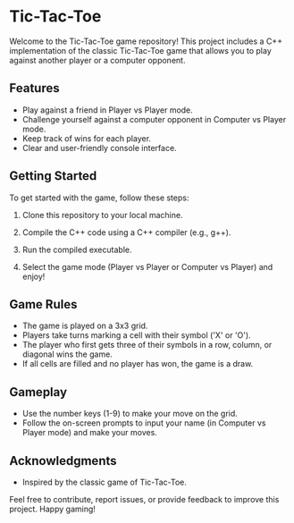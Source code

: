 # Tic-Tac-Toe

Welcome to the Tic-Tac-Toe game repository! This project includes a C++ implementation of the classic Tic-Tac-Toe game that allows you to play against another player or a computer opponent.

## Features

- Play against a friend in Player vs Player mode.
- Challenge yourself against a computer opponent in Computer vs Player mode.
- Keep track of wins for each player.
- Clear and user-friendly console interface.

## Getting Started

To get started with the game, follow these steps:

1. Clone this repository to your local machine.

2. Compile the C++ code using a C++ compiler (e.g., g++).

3. Run the compiled executable.

4. Select the game mode (Player vs Player or Computer vs Player) and enjoy!

## Game Rules

- The game is played on a 3x3 grid.
- Players take turns marking a cell with their symbol ('X' or 'O').
- The player who first gets three of their symbols in a row, column, or diagonal wins the game.
- If all cells are filled and no player has won, the game is a draw.

## Gameplay

- Use the number keys (1-9) to make your move on the grid.
- Follow the on-screen prompts to input your name (in Computer vs Player mode) and make your moves.


## Acknowledgments

- Inspired by the classic game of Tic-Tac-Toe.

Feel free to contribute, report issues, or provide feedback to improve this project. Happy gaming!
